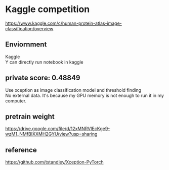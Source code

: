 # Kaggle competition<br>
https://www.kaggle.com/c/human-protein-atlas-image-classification/overview<br>
## Enviornment
Kaggle<br>
Y can directly run notebook in kaggle<br>
## private score: 0.48849<br>
Use xception as image classification model and threshold finding<br>
No external data. It's because my GPU memory is not enough to run it in my computer.
<br>

## pretrain weight<br>
https://drive.google.com/file/d/12xMNRVlEcKge9-wzM1_NMfBIXXMH2GYU/view?usp=sharing<br>
## reference<br>
https://github.com/tstandley/Xception-PyTorch
